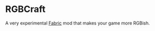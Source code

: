 # RGBCraft
A very experimental [Fabric](https://fabricmc.net/) mod that makes your game more RGBish.